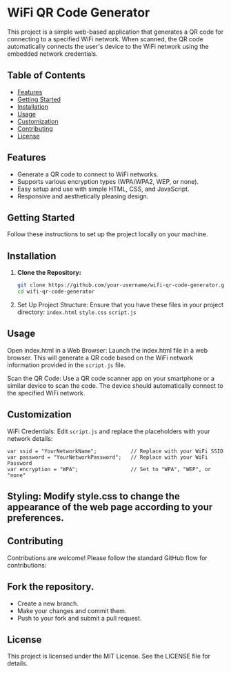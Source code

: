 # WiFi QR Code Generator

This project is a simple web-based application that generates a QR code for connecting to a specified WiFi network. When scanned, the QR code automatically connects the user's device to the WiFi network using the embedded network credentials.

## Table of Contents

- [Features](#features)
- [Getting Started](#getting-started)
- [Installation](#installation)
- [Usage](#usage)
- [Customization](#customization)
- [Contributing](#contributing)
- [License](#license)

## Features

- Generate a QR code to connect to WiFi networks.
- Supports various encryption types (WPA/WPA2, WEP, or none).
- Easy setup and use with simple HTML, CSS, and JavaScript.
- Responsive and aesthetically pleasing design.

## Getting Started

Follow these instructions to set up the project locally on your machine.

## Installation

1. **Clone the Repository:**

   ```bash
   git clone https://github.com/your-username/wifi-qr-code-generator.git
   cd wifi-qr-code-generator

2. Set Up Project Structure: Ensure that you have these files in your project directory:
`index.html`
`style.css`
`script.js`

## Usage
Open index.html in a Web Browser: Launch the index.html file in a web browser. This will generate a QR code based on the WiFi network information provided in the `script.js` file.

Scan the QR Code: Use a QR code scanner app on your smartphone or a similar device to scan the code. The device should automatically connect to the specified WiFi network.

## Customization
WiFi Credentials: Edit `script.js` and replace the placeholders with your network details:

```
var ssid = "YourNetworkName";           // Replace with your WiFi SSID
var password = "YourNetworkPassword";   // Replace with your WiFi Password
var encryption = "WPA";                 // Set to "WPA", "WEP", or "none"

```

## Styling: Modify style.css to change the appearance of the web page according to your preferences.

## Contributing
Contributions are welcome! Please follow the standard GitHub flow for contributions:

## Fork the repository.
- Create a new branch.
- Make your changes and commit them.
- Push to your fork and submit a pull request.

## License
This project is licensed under the MIT License. See the LICENSE file for details.
